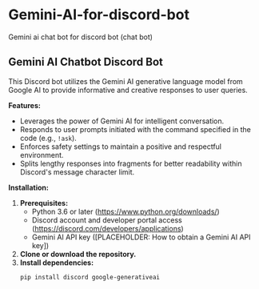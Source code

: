 # Gemini-AI-for-discord-bot
Gemini ai chat bot for discord bot (chat bot)

## Gemini AI Chatbot Discord Bot

This Discord bot utilizes the Gemini AI generative language model from Google AI to provide informative and creative responses to user queries.

**Features:**

* Leverages the power of Gemini AI for intelligent conversation.
* Responds to user prompts initiated with the command specified in the code (e.g., `!ask`).
* Enforces safety settings to maintain a positive and respectful environment.
* Splits lengthy responses into fragments for better readability within Discord's message character limit.

**Installation:**

1. **Prerequisites:**
   - Python 3.6 or later (https://www.python.org/downloads/)
   - Discord account and developer portal access (https://discord.com/developers/applications)
   - Gemini AI API key ([PLACEHOLDER: How to obtain a Gemini AI API key])
2. **Clone or download the repository.**
3. **Install dependencies:**
   ```bash
   pip install discord google-generativeai

